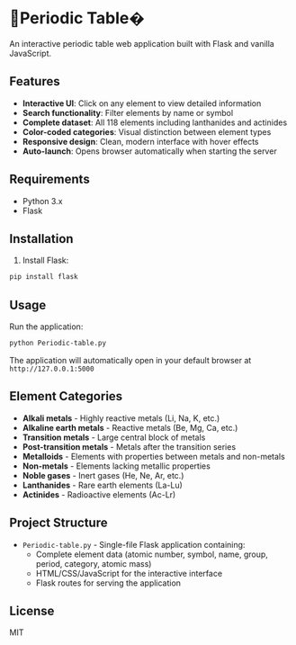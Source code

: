 # 🧪Periodic Table�

An interactive periodic table web application built with Flask and vanilla JavaScript.

## Features

- **Interactive UI**: Click on any element to view detailed information
- **Search functionality**: Filter elements by name or symbol
- **Complete dataset**: All 118 elements including lanthanides and actinides
- **Color-coded categories**: Visual distinction between element types
- **Responsive design**: Clean, modern interface with hover effects
- **Auto-launch**: Opens browser automatically when starting the server

## Requirements

- Python 3.x
- Flask

## Installation

1. Install Flask:
```bash
pip install flask
```

## Usage

Run the application:
```bash
python Periodic-table.py
```

The application will automatically open in your default browser at `http://127.0.0.1:5000`

## Element Categories

- **Alkali metals** - Highly reactive metals (Li, Na, K, etc.)
- **Alkaline earth metals** - Reactive metals (Be, Mg, Ca, etc.)
- **Transition metals** - Large central block of metals
- **Post-transition metals** - Metals after the transition series
- **Metalloids** - Elements with properties between metals and non-metals
- **Non-metals** - Elements lacking metallic properties
- **Noble gases** - Inert gases (He, Ne, Ar, etc.)
- **Lanthanides** - Rare earth elements (La-Lu)
- **Actinides** - Radioactive elements (Ac-Lr)

## Project Structure

- `Periodic-table.py` - Single-file Flask application containing:
  - Complete element data (atomic number, symbol, name, group, period, category, atomic mass)
  - HTML/CSS/JavaScript for the interactive interface
  - Flask routes for serving the application

## License

MIT
